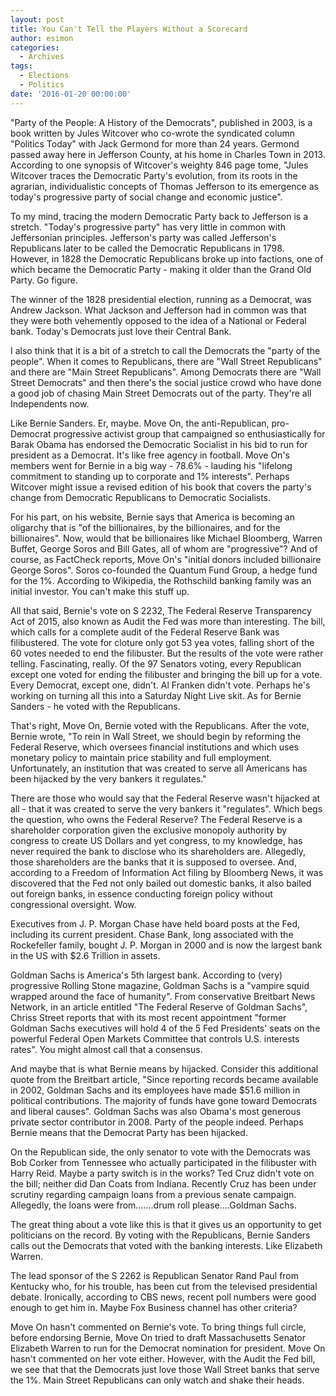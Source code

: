 ```yaml
---
layout: post
title: You Can't Tell the Players Without a Scorecard
author: esimon
categories:
  - Archives
tags:
  - Elections
  - Politics
date: '2016-01-20 00:00:00'
---
```

"Party of the People: A History of the Democrats", published in 2003, is a book written by Jules Witcover who co-wrote the syndicated column "Politics Today" with Jack Germond for more than 24 years. Germond passed away here in Jefferson County, at his home in Charles Town in 2013. According to one synopsis of Witcover's weighty 846 page tome, "Jules Witcover traces the Democratic Party's evolution, from its roots in the agrarian, individualistic concepts of Thomas Jefferson to its emergence as today's progressive party of social change and economic justice". 

To my mind, tracing the modern Democratic Party back to Jefferson is a stretch. "Today's progressive party" has very little in common with Jeffersonian principles. Jefferson's party was called Jefferson's Republicans later to be called the Democratic Republicans in 1798. However, in 1828 the Democratic Republicans broke up into factions, one of which became the Democratic Party - making it older than the Grand Old Party. Go figure. 

The winner of the 1828 presidential election, running as a Democrat, was Andrew Jackson. What Jackson and Jefferson had in common was that they were both vehemently opposed to the idea of a National or Federal bank. Today's Democrats just love their Central Bank. 

I also think that it is a bit of a stretch to call the Democrats the "party of the people". When it comes to Republicans, there are "Wall Street Republicans" and there are "Main Street Republicans". Among Democrats there are "Wall Street Democrats" and then there's the social justice crowd who have done a good job of chasing Main Street Democrats out of the party. They're all Independents now. 

Like Bernie Sanders. Er, maybe. Move On, the anti-Republican, pro-Democrat progressive activist group that campaigned so enthusiastically for Barak Obama has endorsed the Democratic Socialist in his bid to run for president as a Democrat. It's like free agency in football. Move On's members went for Bernie in a big way - 78.6% - lauding his "lifelong commitment to standing up to corporate and 1% interests". Perhaps Witcover might issue a revised edition of his book that covers the party's change from Democratic Republicans to Democratic Socialists. 

For his part, on his website, Bernie says that America is becoming an oligarchy that is "of the billionaires, by the billionaires, and for the billionaires". Now, would that be billionaires like Michael Bloomberg, Warren Buffet, George Soros and Bill Gates, all of whom are "progressive"? And of course, as FactCheck reports, Move On's "initial donors included billionaire George Soros". Soros co-founded the Quantum Fund Group, a hedge fund for the 1%. According to Wikipedia, the Rothschild banking family was an initial investor. You can't make this stuff up. 

All that said, Bernie's vote on S 2232, The Federal Reserve Transparency Act of 2015, also known as Audit the Fed was more than interesting. The bill, which calls for a complete audit of the Federal Reserve Bank was filibustered. The vote for cloture only got 53 yea votes, falling short of the 60 votes needed to end the filibuster. But the results of the vote were rather telling. Fascinating, really. Of the 97 Senators voting, every Republican except one voted for ending the filibuster and bringing the bill up for a vote. Every Democrat, except one, didn't. Al Franken didn't vote. Perhaps he's working on turning all this into a Saturday Night Live skit. As for Bernie Sanders - he voted with the Republicans. 

That's right, Move On, Bernie voted with the Republicans. After the vote, Bernie wrote, "To rein in Wall Street, we should begin by reforming the Federal Reserve, which oversees financial institutions and which uses monetary policy to maintain price stability and full employment. Unfortunately, an institution that was created to serve all Americans has been hijacked by the very bankers it regulates." 

There are those who would say that the Federal Reserve wasn't hijacked at all - that it was created to serve the very bankers it "regulates". Which begs the question, who owns the Federal Reserve? The Federal Reserve is a shareholder corporation given the exclusive monopoly authority by congress to create US Dollars and yet congress, to my knowledge, has never required the bank to disclose who its shareholders are. Allegedly, those shareholders are the banks that it is supposed to oversee. And, according to a Freedom of Information Act filing by Bloomberg News, it was discovered that the Fed not only bailed out domestic banks, it also bailed out foreign banks, in essence conducting foreign policy without congressional oversight. Wow.

Executives from J. P. Morgan Chase have held board posts at the Fed, including its current president. Chase Bank, long associated with the Rockefeller family, bought J. P. Morgan in 2000 and is now the largest bank in the US with $2.6 Trillion in assets. 

Goldman Sachs is America's 5th largest bank. According to (very) progressive Rolling Stone magazine, Goldman Sachs is a "vampire squid wrapped around the face of humanity". From conservative Breitbart News Network, in an article entitled "The Federal Reserve of Goldman Sachs", Chriss Street reports that with its most recent appointment "former Goldman Sachs executives will hold 4 of the 5 Fed Presidents' seats on the powerful Federal Open Markets Committee that controls U.S. interests rates". You might almost call that a consensus. 

And maybe that is what Bernie means by hijacked. Consider this additional quote from the Breitbart article, "Since reporting records became available in 2002, Goldman Sachs and its employees have made $51.6 million in political contributions. The majority of funds have gone toward Democrats and liberal causes". Goldman Sachs was also Obama's most generous private sector contributor in 2008. Party of the people indeed. Perhaps Bernie means that the Democrat Party has been hijacked. 

On the Republican side, the only senator to vote with the Democrats was Bob Corker from Tennessee who actually participated in the filibuster with Harry Reid. Maybe a party switch is in the works? Ted Cruz didn't vote on the bill; neither did Dan Coats from Indiana. Recently Cruz has been under scrutiny regarding campaign loans from a previous senate campaign. Allegedly, the loans were from…….drum roll please….Goldman Sachs. 

The great thing about a vote like this is that it gives us an opportunity to get politicians on the record. By voting with the Republicans, Bernie Sanders calls out the Democrats that voted with the banking interests. Like Elizabeth Warren. 

The lead sponsor of the S 2262 is Republican Senator Rand Paul from Kentucky who, for his trouble, has been cut from the televised presidential debate. Ironically, according to CBS news, recent poll numbers were good enough to get him in. Maybe Fox Business channel has other criteria? 

Move On hasn't commented on Bernie's vote. To bring things full circle, before endorsing Bernie, Move On tried to draft Massachusetts Senator Elizabeth Warren to run for the Democrat nomination for president. Move On hasn't commented on her vote either. However, with the Audit the Fed bill, we see that that the Democrats just love those Wall Street banks that serve the 1%. Main Street Republicans can only watch and shake their heads. 

